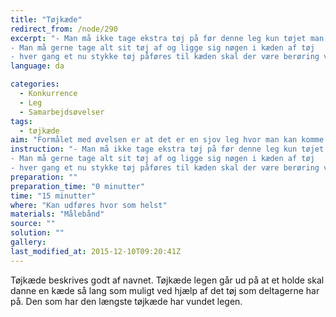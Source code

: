 ```yaml
---
title: "Tøjkæde"
redirect_from: /node/290
excerpt: "- Man må ikke tage ekstra tøj på før denne leg kun tøjet man har på tæller
- Man må gerne tage alt sit tøj af og ligge sig nøgen i kæden af tøj
- hver gang et nu stykke tøj påføres til kæden skal der være berøring ved det næste og det forrige klæde"
language: da

categories:
  - Konkurrence
  - Leg
  - Samarbejdsøvelser
tags:
  - tøjkæde
aim: "Formålet med øvelsen er at det er en sjov leg hvor man kan komme tættere på hinanden _rent fysisk_ og dermed få et tættere forhold med sine holdekammerater"
instruction: "- Man må ikke tage ekstra tøj på før denne leg kun tøjet man har på tæller
- Man må gerne tage alt sit tøj af og ligge sig nøgen i kæden af tøj
- hver gang et nu stykke tøj påføres til kæden skal der være berøring ved det næste og det forrige klæde"
preparation: ""
preparation_time: "0 minutter"
time: "15 minutter"
where: "Kan udføres hvor som helst"
materials: "Målebånd"
source: ""
solution: ""
gallery:
last_modified_at: 2015-12-10T09:20:41Z
---
```

Tøjkæde beskrives godt af navnet. Tøjkæde legen går ud på at et holde skal danne en kæde så lang som muligt ved hjælp af det tøj som deltagerne har på. Den som har den længste tøjkæde har vundet legen.
